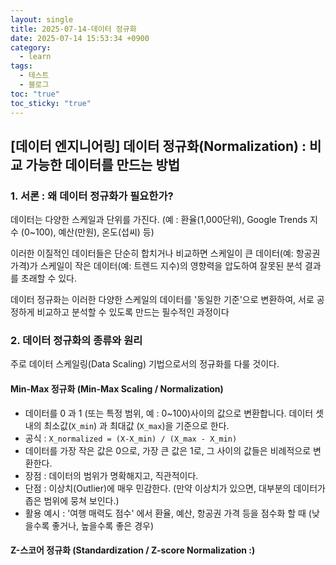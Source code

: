 ```yaml
---
layout: single
title: 2025-07-14-데이터 정규화
date: 2025-07-14 15:53:34 +0900
category:
  - learn
tags:
  - 테스트
  - 블로그
toc: "true"
toc_sticky: "true"
---
```


## [데이터 엔지니어링] 데이터 정규화(Normalization) : 비교 가능한 데이터를 만드는 방법

### 1. 서론 : 왜 데이터 정규화가 필요한가?

데이터는 다양한 스케일과 단위를 가진다. (예 : 환율(1,000단위), Google Trends 지수 (0~100), 예산(만원), 온도(섭씨) 등)

이러한 이질적인 데이터들은 단순히 합치거나 비교하면 스케일이 큰 데이터(예: 항공권 가격)가 스케일이 작은 데이터(예: 트렌드 지수)의 영향력을 압도하여 잘못된 분석 결과를 초래할 수 있다.

데이터 정규화는 이러한 다양한 스케일의 데이터를 '동일한 기준'으로 변환하여, 서로 공정하게 비교하고 분석할 수 있도록 만드는 필수적인 과정이다

### 2. 데이터 정규화의 종류와 원리

주로 데이터 스케일링(Data Scaling) 기법으로서의 정규화를 다룰 것이다.

#### Min-Max 정규화 (Min-Max Scaling / Normalization)

- 데이터를 0 과 1 (또는 특정 범위, 예 : 0~100)사이의 값으로 변환합니다. 데이터 셋 내의 최소값(`X_min`) 과 최대값 (`X_max`)을 기준으로 한다.
- 공식 : `X_normalized = (X-X_min) / (X_max - X_min)`
- 데이터를 가장 작은 값은 0으로, 가장 큰 값은 1로, 그 사이의 값들은 비례적으로 변환한다.
- 장점 : 데이터의 범위가 명확해지고, 직관적이다.
- 단점 : 이상치(Outlier)에 매우 민감한다. (만약 이상치가 있으면, 대부분의 데이터가 좁은 범위에 뭉쳐 보인다.)
- 활용 예시 : '여행 매력도 점수' 에서 환율, 예산, 항공권 가격 등을 점수화 할 때 (낮을수록 좋거나, 높을수록 좋은 경우)

#### Z-스코어 정규화 (Standardization / Z-score Normalization :)


